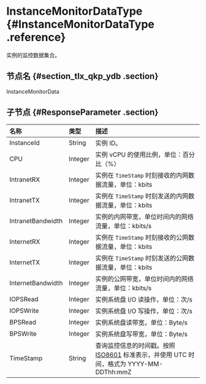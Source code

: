 # InstanceMonitorDataType {#InstanceMonitorDataType .reference}

实例的监控数据集合。

## 节点名 {#section_tlx_qkp_ydb .section}

InstanceMonitorData

## 子节点 {#ResponseParameter .section}

|名称|类型|描述|
|:-|:-|:-|
|InstanceId|String|实例 ID。|
|CPU|Integer|实例 vCPU 的使用比例，单位：百分比（%）|
|IntranetRX|Integer|实例在 `TimeStamp` 时刻接收的内网数据流量，单位：kbits|
|IntranetTX|Integer|实例在 `TimeStamp` 时刻发送的内网数据流量，单位：kbits|
|IntranetBandwidth|Integer|实例的内网带宽，单位时间内的网络流量，单位：kbits/s|
|InternetRX|Integer|实例在 `TimeStamp` 时刻接收的公网数据流量，单位：kbits|
|InternetTX|Integer|实例在 `TimeStamp` 时刻发送的公网数据流量，单位：kbits|
|InternetBandwidth|Integer|实例的公网带宽，单位时间内的网络流量，单位：kbits/s|
|IOPSRead|Integer|实例系统盘 I/O 读操作，单位：次/s|
|IOPSWrite|Integer|实例系统盘 I/O 写操作，单位：次/s|
|BPSRead|Integer|实例系统盘读带宽，单位：Byte/s|
|BPSWrite|Integer|实例系统盘写带宽，单位：Byte/s|
|TimeStamp|String|查询监控信息的时间戳。按照 [ISO8601](cn.zh-CN/API参考/附录/时间格式.md#) 标准表示，并使用 UTC 时间，格式为 YYYY-MM-DDThh:mmZ|


